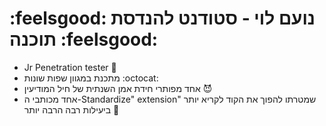 # :feelsgood: נועם לוי - סטודנט להנדסת תוכנה :feelsgood:
- Jr Penetration tester :fishing_pole_and_fish:
-  מתכנת במגוון שפות שונות :octocat:
- אחד מפותרי חידת אמן השנתית של חיל המודיעין :smiling_imp:
- אחד מכותבי ה-Standardize" extension" שמטרתו להפוך את הקוד לקריא יותר ביעילות רבה הרבה יותר 🤖

